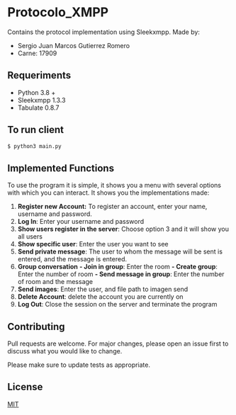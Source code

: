 # Protocolo_XMPP
Contains the protocol implementation using Sleekxmpp.
Made by:
- Sergio Juan Marcos Gutierrez Romero
- Carne: 17909

## Requeriments 
- Python 3.8 +
- Sleekxmpp 1.3.3
- Tabulate 0.8.7

## To run client
```bash
$ python3 main.py
```

## Implemented Functions
To use the program it is simple, it shows you a menu with several options with which you can interact. It shows you the implementations made:
1. **Register new Account:** To register an account, enter your name, username and password.
2. **Log In**: Enter your username and password
3. **Show users register in the server**: Choose option 3 and it will show you all users
4. **Show specific user**: Enter the user you want to see
5. **Send private message**: The user to whom the message will be sent is entered, and the message is entered.
6. **Group conversation**
	**- Join in group**: Enter the room
	**- Create group**: Enter the number of room
	**- Send message in group**: Enter the number of room and the message 
7. **Send images**: Enter the user, and file path to imagen send
8. **Delete Account**: delete the account you are currently on 	
9. **Log Out**: Close the session on the server and terminate the program

## Contributing
Pull requests are welcome. For major changes, please open an issue first to discuss what you would like to change.

Please make sure to update tests as appropriate.

## License
[MIT](https://choosealicense.com/licenses/mit/)

